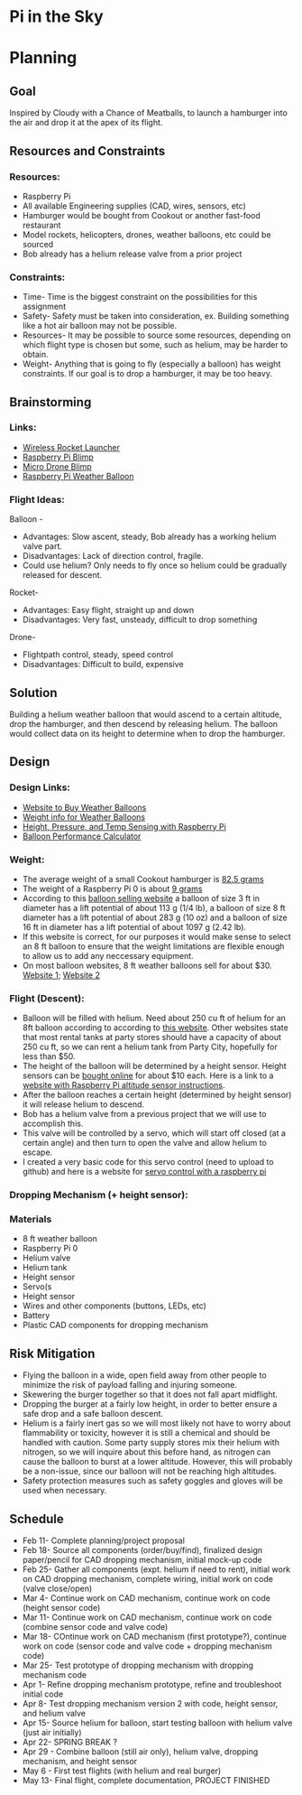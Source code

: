 # Pi in the Sky

# Planning 

## Goal

Inspired by Cloudy with a Chance of Meatballs, to launch a hamburger into the air and drop it at the apex of its flight. 

## Resources and Constraints

### Resources: 
- Raspberry Pi
- All available Engineering supplies (CAD, wires, sensors, etc) 
- Hamburger would be bought from Cookout or another fast-food restaurant 
- Model rockets, helicopters, drones, weather balloons, etc could be sourced 
- Bob already has a helium release valve from a prior project 

### Constraints: 
- Time- Time is the biggest constraint on the possibilities for this assignment
- Safety- Safety must be taken into consideration, ex. Building something like a hot air balloon may not be possible. 
- Resources- It may be possible to source some resources, depending on which flight type is chosen but some, such as helium, may be harder to obtain. 
- Weight- Anything that is going to fly (especially a balloon) has weight constraints. If our goal is to drop a hamburger, it may be too heavy. 

## Brainstorming 

### Links: 
- [Wireless Rocket Launcher](https://learn.pi-supply.com/make/how-to-build-a-wireless-rocket-launcher-with-the-raspberry-pi-and-pijuice-hat/) 
- [Raspberry Pi Blimp](https://github.com/The-Alchemist/raspberrypi-blimp) 
- [Micro Drone Blimp](https://www.youtube.com/watch?v=NXb11NqYD-s) 
- [Raspberry Pi Weather Balloon](https://hackaday.com/2016/05/07/raspberry-pi-balloon-goes-too-high-goes-boom-but-survives/ ) 

### Flight Ideas: 

Balloon - 
   - Advantages: Slow ascent, steady, Bob already has a working helium valve part. 
   - Disadvantages: Lack of direction control, fragile. 
   - Could use helium? Only needs to fly once so helium could be gradually released for descent. 
	
Rocket-
   - Advantages: Easy flight, straight up and down 
   - Disadvantages: Very fast, unsteady, difficult to drop something

Drone-
   - Flightpath control, steady, speed control 
   - Disadvantages: Difficult to build, expensive 
 
## Solution 
Building a helium weather balloon that would ascend to a certain altitude, drop the hamburger, and then descend by releasing helium. The balloon would collect data on its height to determine when to drop the hamburger. 

## Design 

### Design Links: 
- [Website to Buy Weather Balloons](https://www.scientificsales.com/Meteorological-Weather-Sounding-Balloon-s/25.htm)
- [Weight info for Weather Balloons](https://stratostar.com/how-much-weight-can-a-high-altitude-weather-balloon-carry/)
- [Height, Pressure, and Temp Sensing with Raspberry Pi](https://www.instructables.com/Personal-Electronics-Altimeter-Using-Raspberry-Pi-/) 
- [Balloon Performance Calculator](https://www.highaltitudescience.com/pages/balloon-performance-calculator)

### Weight:  
- The average weight of a small Cookout hamburger is [82.5 grams](https://cookout.com/wp-content/uploads/2018/05/Nutrition_Website-1.pdf)
- The weight of a Raspberry Pi 0 is about [9 grams](https://www.tomshardware.com/features/raspberry-pi-zero)
- According to this [balloon selling website](https://www.scientificsonline.com/product/professional-weather-balloon-6555) a balloon of size 3 ft in diameter has a lift potential of about 113 g (1/4 lb), a balloon of size 8 ft diameter has a lift potential of about 283 g (10 oz) and a balloon of size 16 ft in diameter has a lift potential of about 1097 g (2.42 lb). 
- If this website is correct, for our purposes it would make sense to select an 8 ft balloon to ensure that the weight limitations are flexible enough to allow us to add any neccessary equipment. 
- On most balloon websites, 8 ft weather balloons sell for about $30. [Website 1](https://www.scientificsales.com/8237-Weather-Balloon-300-Grams-Natural-p/8237.htm); [Website 2](https://www.scientificsonline.com/product/professional-weather-balloon-6555)

### Flight (Descent): 
- Balloon will be filled with helium. Need about 250 cu ft of helium for an 8ft balloon according to according to [this website](http://balloonmagic.com/charts.php?ChartType=3). Other websites state that most rental tanks at party stores should have a capacity of about 250 cu ft, so we can rent a helium tank from Party City, hopefully for less than $50. 
- The height of the balloon will be determined by a height sensor. Height sensors can be [bought online](https://www.adafruit.com/product/1893) for about $10 each. Here is a link to a [website with Raspberry Pi altitude sensor instructions](hhttps://www.instructables.com/Personal-Electronics-Altimeter-Using-Raspberry-Pi-/).
- After the balloon reaches a certain height (determined by height sensor) it will release helium to descend. 
- Bob has a helium valve from a previous project that we will use to accomplish this. 
- This valve will be controlled by a servo, which will start off closed (at a certain angle) and then turn to open the valve and allow helium to escape. 
- I created a very basic code for this servo control (need to upload to github) and here is a website for [servo control with a raspberry pi](https://tutorials-raspberrypi.com/raspberry-pi-servo-motor-control/) 

### Dropping Mechanism (+ height sensor):  

### Materials 
- 8 ft weather balloon
- Raspberry Pi 0
- Helium valve
- Helium tank  
- Height sensor
- Servo(s
- Height sensor 
- Wires and other components (buttons, LEDs, etc) 
- Battery 
- Plastic CAD components for dropping mechanism

## Risk Mitigation 
- Flying the balloon in a wide, open field away from other people to minimize the risk of payload falling and injuring someone.
- Skewering the burger together so that it does not fall apart midflight.
- Dropping the burger at a fairly low height, in order to better ensure a safe drop and a safe balloon descent.
- Helium is a fairly inert gas so we will most likely not have to worry about flammability or toxicity, however it is still a chemical and should be handled with caution. Some party supply stores mix their helium with nitrogen, so we will inquire about this before hand, as nitrogen can cause the balloon to burst at a lower altitude. However, this will probably be a non-issue, since our balloon will not be reaching high altitudes. 
- Safety protection measures such as safety goggles and gloves will be used when necessary.
## Schedule 

- Feb 11- Complete planning/project proposal
- Feb 18- Source all components (order/buy/find), finalized design paper/pencil for CAD dropping mechanism, initial mock-up code
- Feb 25- Gather all components (expt. helium if need to rent), initial work on CAD dropping mechanism, complete wiring, initial work on code (valve close/open)
- Mar 4- Continue work on CAD mechanism, continue work on code (height sensor code)
- Mar 11- Continue work on CAD mechanism, continue work on code (combine sensor code and valve code) 
- Mar 18- COntinue work on CAD mechanism (first prototype?), continue work on code (sensor code and valve code + dropping mechanism code) 
- Mar 25- Test prototype of dropping mechanism with dropping mechanism code
- Apr 1- Refine dropping mechanism prototype, refine and troubleshoot initial code
- Apr 8- Test dropping mechanism version 2 with code, height sensor, and helium valve
- Apr 15- Source helium for balloon, start testing balloon with helium valve (just air initially) 
- Apr 22- SPRING BREAK ? 
- Apr 29 - Combine balloon (still air only), helium valve, dropping mechanism, and height sensor
- May 6 - First test flights (with helium and real burger) 
- May 13- Final flight, complete documentation, PROJECT FINISHED 

